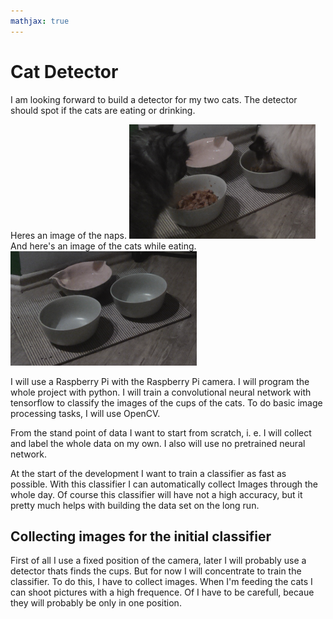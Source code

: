 ```yaml
---
mathjax: true
---
```



# Cat Detector

I am looking forward to build a detector for my two cats. The detector should spot if the cats are eating or drinking. 

Heres an image of the naps. 
![Figure 1](/images/2018_11_10_1.png)
And here's an image of the cats while eating.
![Figure 1](/images/2018_11_10_0.png)


I will use a Raspberry Pi with the Raspberry Pi camera. I will program the whole project with python. I will train a convolutional neural network with tensorflow to classify the images of the cups of the cats. To do basic image processing tasks, I will use OpenCV.

From the stand point of data I want to start from scratch, i. e. I will collect and label the whole data on my own. I also will use no pretrained neural network. 


At the start of the development I want to train a classifier as fast as possible. With this classifier I can automatically collect Images through the whole day. Of course this classifier will have not a high accuracy, but it pretty much helps with building the data set on the long run. 

## Collecting images for the initial classifier
First of all I use a fixed position of the camera, later I will probably use a detector thats finds the cups. But for now I will concentrate to train the classifier. To do this, I have to collect images. When I'm feeding the cats I can shoot pictures with a high frequence. Of I have to be carefull, becaue they will probably be only in one position.  



